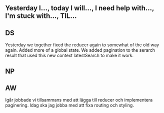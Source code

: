 ## Yesterday I…, today I will…, I need help with…, I'm stuck with…, TIL…

## DS

Yesterday we together fixed the reducer again to somewhat of the old way again. Added more of a global state.
We added pagination to the serarch result that used this new context latestSearch to make it work.

## NP

## AW

Igår jobbade vi tillsammans med att lägga till reducer och implementera paginering. Idag ska jag jobba med att fixa routing och styling.

